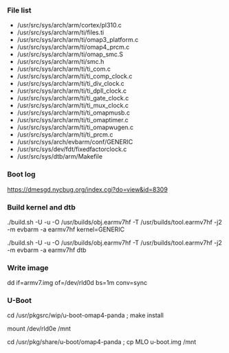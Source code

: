### File list
* /usr/src/sys/arch/arm/cortex/pl310.c
* /usr/src/sys/arch/arm/ti/files.ti
* /usr/src/sys/arch/arm/ti/omap3_platform.c
* /usr/src/sys/arch/arm/ti/omap4_prcm.c
* /usr/src/sys/arch/arm/ti/omap_smc.S
* /usr/src/sys/arch/arm/ti/smc.h
* /usr/src/sys/arch/arm/ti/ti_com.c
* /usr/src/sys/arch/arm/ti/ti_comp_clock.c
* /usr/src/sys/arch/arm/ti/ti_div_clock.c
* /usr/src/sys/arch/arm/ti/ti_dpll_clock.c
* /usr/src/sys/arch/arm/ti/ti_gate_clock.c
* /usr/src/sys/arch/arm/ti/ti_mux_clock.c
* /usr/src/sys/arch/arm/ti/ti_omapmusb.c
* /usr/src/sys/arch/arm/ti/ti_omaptimer.c
* /usr/src/sys/arch/arm/ti/ti_omapwugen.c
* /usr/src/sys/arch/arm/ti/ti_prcm.c
* /usr/src/sys/arch/evbarm/conf/GENERIC
* /usr/src/sys/dev/fdt/fixedfactorclock.c
* /usr/src/sys/dtb/arm/Makefile

### Boot log
https://dmesgd.nycbug.org/index.cgi?do=view&id=8309

### Build kernel and dtb
./build.sh -U -u -O /usr/builds/obj.earmv7hf -T /usr/builds/tool.earmv7hf -j2 -m evbarm -a earmv7hf kernel=GENERIC

./build.sh -U -u -O /usr/builds/obj.earmv7hf -T /usr/builds/tool.earmv7hf -j2 -m evbarm -a earmv7hf dtb

### Write image
dd if=armv7.img of=/dev/rld0d bs=1m conv=sync

### U-Boot
cd /usr/pkgsrc/wip/u-boot-omap4-panda ; make install

mount /dev/rld0e /mnt

cd /usr/pkg/share/u-boot/omap4-panda ; cp MLO u-boot.img /mnt

